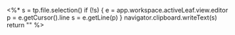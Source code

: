 <%*
s = tp.file.selection()
if (!s) {
  e = app.workspace.activeLeaf.view.editor
  p = e.getCursor().line
  s = e.getLine(p)
}
navigator.clipboard.writeText(s)
return ""
%>
